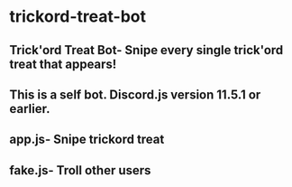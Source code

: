 # trickord-treat-bot
## Trick'ord Treat Bot- Snipe every single trick'ord treat that appears!
## This is a self bot. Discord.js version 11.5.1 or earlier.
## app.js- Snipe trickord treat
## fake.js- Troll other users
